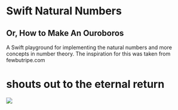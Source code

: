 # Swift Natural Numbers
## Or, How to Make An Ouroboros
A Swift playground for implementing the natural numbers and more concepts in number theory. The inspiration for this was taken from fewbutripe.com

# shouts out to the eternal return
![](https://d13yacurqjgara.cloudfront.net/users/415094/screenshots/1364772/alexandradoffing_auryn_400.png)

